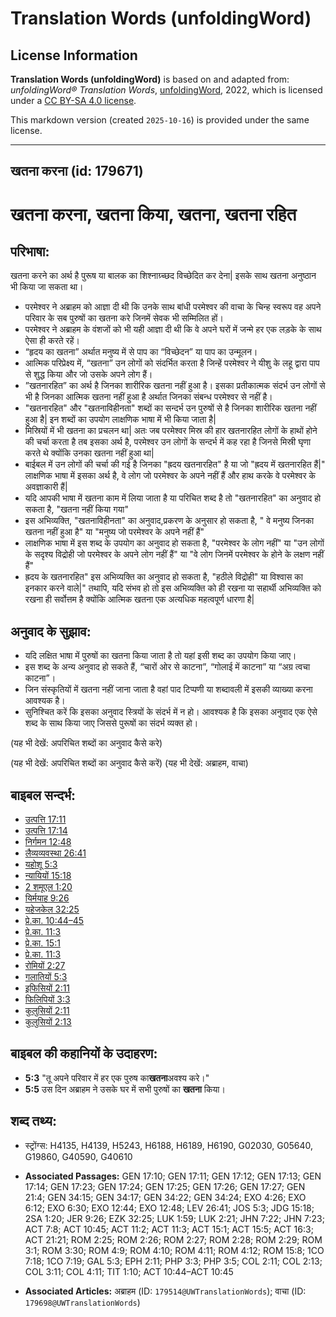 # Translation Words (unfoldingWord)

## License Information

**Translation Words (unfoldingWord)** is based on and adapted from: _unfoldingWord® Translation Words_, [unfoldingWord](https://unfoldingword.org/utw), 2022, which is licensed under a [CC BY-SA 4.0 license](https://creativecommons.org/licenses/by-sa/4.0/legalcode.en).

This markdown version (created `2025-10-16`) is provided under the same license.



--------------------------------

## खतना करना (id: 179671)

खतना करना, खतना किया, खतना, खतना रहित
=====================================

परिभाषा:
--------

खतना करने का अर्थ है पुरूष या बालक का शिश्नाग्र्च्छद विच्छेदित कर देना\| इसके साथ खतना अनुष्ठान भी किया जा सकता था।

* परमेश्वर ने अब्राहम को आज्ञा दी थी कि उनके साथ बांधी परमेश्वर की वाचा के चिन्ह स्वरूप वह अपने परिवार के सब पुरुषों का खतना करे जिनमें सेवक भी सम्मिलित हों।
* परमेश्वर ने अब्राहम के वंशजों को भी यही आज्ञा दी थी कि वे अपने घरों में जन्मे हर एक लड़के के साथ ऐसा ही करते रहें।
* “हृदय का खतना” अर्थात मनुष्य में से पाप का “विच्छेदन” या पाप का उन्मूलन।
* आत्मिक परिप्रेक्ष्य में, “खतना” उन लोगों को संदर्भित करता है जिन्हें परमेश्वर ने यीशु के लहू द्वारा पाप से शुद्ध किया और जो उसके अपने लोग हैं।
* ”खतनारहित” का अर्थ है जिनका शारीरिक खतना नहीं हुआ है। इसका प्रतीकात्मक संदर्भ उन लोगों से भी है जिनका आत्मिक खतना नहीं हुआ है अर्थात जिनका संबन्ध परमेश्वर से नहीं है।
* "खतनारहित" और "खतनाविहीनता" शब्दों का सन्दर्भ उन पुरुषों से है जिनका शारीरिक खतना नहीं हुआ है\| इन शब्दों का उपयोग लाक्षणिक भाषा में भी किया जाता है\|
* मिस्रियों में भी खतना का प्रचलन था\| अतः जब परमेश्वर मिस्र की हार खतनारहित लोगों के हाथों होने की चर्चा करता है तब इसका अर्थ है, परमेश्वर उन लोगों के सन्दर्भ में कह रहा है जिनसे मिस्री घृणा करते थे क्योंकि उनका खतना नहीं हुआ था\|
* बाईबल में उन लोगों की चर्चा की गई है जिनका "ह्रदय खतनारहित" है या जो "ह्रदय में खतनारहित हैं\|" लाक्षणिक भाषा में इसका अर्थ है, वे लोग जो परमेश्वर के अपने नहीं हैं और हाथ करके वे परमेश्वर के अवज्ञाकारी हैं\|
* यदि आपकी भाषा में खतना काम में लिया जाता है या परिचित शब्द है तो "खतनारहित" का अनुवाद हो सकता है, "खतना नहीं किया गया"
* इस अभिव्यक्ति, "खतनाविहीनता" का अनुवाद,प्रकरण के अनुसार हो सकता है, " वे मनुष्य जिनका खतना नहीं हुआ है" या "मनुष्य जो परमेश्वर के अपने नहीं हैं"
* लाक्षणिक भाषा में इस शब्द के उपयोग का अनुवाद हो सकता है, "परमेश्वर के लोग नहीं" या "उन लोगों के सदृश्य विद्रोही जो परमेश्वर के अपने लोग नहीं हैं" या "वे लोग जिनमें परमेश्वर के होने के लक्षण नहीं हैं"
* ह्रदय के खतनारहित" इस अभिव्यक्ति का अनुवाद हो सकता है, "हठीले विद्रोही" या विश्वास का इनकार करने वाले\|" तथापि, यदि संभव हो तो इस अभिव्यक्ति को ही रखना या सहार्थी अभिव्यक्ति को रखना ही सर्वोत्तम है क्योंकि आत्मिक खतना एक अत्यधिक महत्वपूर्ण धारणा है\|

अनुवाद के सुझाव:
----------------

* यदि लक्षित भाषा में पुरुषों का खतना किया जाता है तो यहां इसी शब्द का उपयोग किया जाए।
* इस शब्द के अन्य अनुवाद हो सकते हैं, “चारों ओर से काटना”, “गोलाई में काटना” या “अग्र त्वचा काटना”।
* जिन संस्कृतियों में खतना नहीं जाना जाता है वहां पाद टिप्पणी या शब्दावली में इसकी व्याख्या करना आवश्यक है।
* सुनिश्चित करें कि इसका अनुवाद स्त्रियों के संदर्भ में न हो। आवश्यक है कि इसका अनुवाद एक ऐसे शब्द के साथ किया जाए जिससे पुरूषों का संदर्भ व्यक्त हो।

(यह भी देखें: अपरिचित शब्दों का अनुवाद कैसे करे)

(यह भी देखें: अपरिचित शब्दों का अनुवाद कैसे करें) (यह भी देखें: अब्राहम, वाचा)

बाइबल सन्दर्भ:
--------------

* [उत्पत्ति 17:11](https://ref.ly/Gen17:11)
* [उत्पत्ति 17:14](https://ref.ly/Gen17:14)
* [निर्गमन 12:48](https://ref.ly/Exod12:48)
* [लैव्यव्यवस्था 26:41](https://ref.ly/Lev26:41)
* [यहोशू 5:3](https://ref.ly/Josh5:3)
* [न्यायियों 15:18](https://ref.ly/Judg15:18)
* [2 शमूएल 1:20](https://ref.ly/2Sam0:0)
* [यिर्मयाह 9:26](https://ref.ly/Jer9:26)
* [यहेजकेल 32:25](https://ref.ly/Ezek32:25)
* [प्रे.का. 10:44–45](https://ref.ly/Acts10:44-Acts10:45)
* [प्रे.का. 11:3](https://ref.ly/Acts11:3)
* [प्रे.का. 15:1](https://ref.ly/Acts15:1)
* [प्रे.का. 11:3](https://ref.ly/Acts11:3)
* [रोमियों 2:27](https://ref.ly/Rom2:27)
* [गलातियों 5:3](https://ref.ly/Gal5:3)
* [इफिसियों 2:11](https://ref.ly/Eph2:11)
* [फिलिपियों 3:3](https://ref.ly/Phil3:3)
* [कुलुसियों 2:11](https://ref.ly/Col2:11)
* [कुलुसियों 2:13](https://ref.ly/Col2:13)

बाइबल की कहानियों के उदाहरण:
----------------------------

* **5:3** "तू अपने परिवार में हर एक पुरुष का**खतना**अवश्य करे।"
* **5:5** उस दिन अब्राहम ने उसके घर में सभी पुरुषों का **खतना** किया।

शब्द तथ्य:
----------

* स्ट्रोंग्स: H4135, H4139, H5243, H6188, H6189, H6190, G02030, G05640, G19860, G40590, G40610

* **Associated Passages:** GEN 17:10; GEN 17:11; GEN 17:12; GEN 17:13; GEN 17:14; GEN 17:23; GEN 17:24; GEN 17:25; GEN 17:26; GEN 17:27; GEN 21:4; GEN 34:15; GEN 34:17; GEN 34:22; GEN 34:24; EXO 4:26; EXO 6:12; EXO 6:30; EXO 12:44; EXO 12:48; LEV 26:41; JOS 5:3; JDG 15:18; 2SA 1:20; JER 9:26; EZK 32:25; LUK 1:59; LUK 2:21; JHN 7:22; JHN 7:23; ACT 7:8; ACT 10:45; ACT 11:2; ACT 11:3; ACT 15:1; ACT 15:5; ACT 16:3; ACT 21:21; ROM 2:25; ROM 2:26; ROM 2:27; ROM 2:28; ROM 2:29; ROM 3:1; ROM 3:30; ROM 4:9; ROM 4:10; ROM 4:11; ROM 4:12; ROM 15:8; 1CO 7:18; 1CO 7:19; GAL 5:3; EPH 2:11; PHP 3:3; PHP 3:5; COL 2:11; COL 2:13; COL 3:11; COL 4:11; TIT 1:10; ACT 10:44–ACT 10:45
* **Associated Articles:** अब्राहम (ID: `179514@UWTranslationWords`); वाचा (ID: `179698@UWTranslationWords`)

